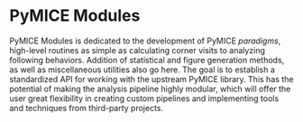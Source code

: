 <!---
    This file is part of pymice-modules.
    Copyright (C) 2018  Emir Turkes

    This program is free software: you can redistribute it and/or modify
    it under the terms of the GNU General Public License as published by
    the Free Software Foundation, either version 3 of the License, or
    (at your option) any later version.

    This program is distributed in the hope that it will be useful,
    but WITHOUT ANY WARRANTY; without even the implied warranty of
    MERCHANTABILITY or FITNESS FOR A PARTICULAR PURPOSE.  See the
    GNU General Public License for more details.

    You should have received a copy of the GNU General Public License
    along with this program.  If not, see <http://www.gnu.org/licenses/>.

    Emir Turkes can be contacted at eturkes@bu.edu
-->

# PyMICE Modules

PyMICE Modules is dedicated to the development of PyMICE *paradigms*, high-level
routines as simple as calculating corner visits to analyzing following behaviors.
Addition of statistical and figure generation methods, as well as miscellaneous
utilities also go here. The goal is to establish a standardized API for working with the
upstream PyMICE library. This has the potential of making the analysis pipeline highly
modular, which will offer the user great flexibility in creating custom pipelines and
implementing tools and techniques from third-party projects.
